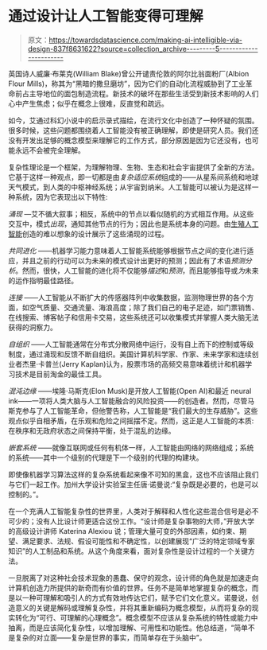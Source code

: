 # 通过设计让人工智能变得可理解

> 原文：<https://towardsdatascience.com/making-ai-intelligible-via-design-837f8631622?source=collection_archive---------5----------------------->

英国诗人威廉·布莱克(William Blake)曾公开谴责伦敦的阿尔比翁面粉厂(Albion Flour Mills)，称其为“黑暗的撒旦磨坊”，因为它们的自动化流程威胁到了工业革命前占主导地位的面包制造流程。新技术的破坏在那些生活受到新技术影响的人们心中产生焦虑；似乎在概念上很难，反直觉和疏远。

如今，艾通过科幻小说中的启示录式描绘，在流行文化中创造了一种怀疑的氛围。很多时候，这些问题都围绕着人工智能没有被正确理解，即使是研究人员。我们还没有开发出足够的概念模型来理解它的工作方式，部分原因是因为它还没有，也可能永远不会被完全理解。

复杂性理论是一个框架，为理解物理、生物、生态和社会宇宙提供了全新的方法。它基于这样一种观点，即一切都是由*复杂适应系统*组成的——从星系间系统和地球天气模式，到人类的中枢神经系统；从宇宙到纳米。人工智能可以被认为是这样一种系统，因为它表现出以下特性:

*涌现* —艾不循大叙事；相反，系统中的节点以看似随机的方式相互作用。从这些交互中，模式*出现*，通知其他节点的行为；因此也是系统本身的问题。由[生殖人工智能](https://www.ted.com/talks/maurice_conti_the_incredible_inventions_of_intuitive_ai)创造的难以想象的设计展示了这些涌现的过程。

*共同进化* ——机器学习能力意味着人工智能系统能够根据节点之间的变化进行适应，并且之前的行动可以为未来的模式设计出更好的预测；因此有了术语*预测分析*。然而，很快，人工智能的进化将不仅能够*描述*和*预测*，而且能够指导或*为*未来的运作指明最佳路径。

*连接* ——人工智能从不断扩大的传感器阵列中收集数据，监测物理世界的各个方面，如空气质量、交通流量、海浪高度；除了我们自己的电子足迹，如门票销售、在线搜索、博客帖子和信用卡交易，这些系统还可以收集模式并掌握人类大脑无法获得的洞察力。

*自组织* ——人工智能通常在分布式分散网络中运行，没有自上而下的控制或等级制度，通过涌现和反馈不断自组织。美国计算机科学家、作家、未来学家和连续创业者杰里·卡普兰(Jerry Kaplan)认为，股票市场的高频交易意味着统计和机器学习技术是目前淘金的最佳工具。

*混沌边缘* ——埃隆·马斯克(Elon Musk)是开放人工智能(Open AI)和最近 neural ink——一项将人类大脑与人工智能融合的风险投资——的创造者。然而，尽管马斯克参与了人工智能革命，但他警告称，人工智能是“我们最大的生存威胁”。这些观点似乎自相矛盾，在乐观和危险之间摇摆不定。然而，这正是人工智能的本质:在秩序和无政府状态之间保持平衡，处于混乱的边缘。

*嵌套系统* ——就像互联网或任何有机体一样，人工智能由网络的网络组成；系统的系统——其中一个级别的代理是下一个级别的代理的构建块。

即使像机器学习算法这样的复杂系统看起来像不可知的黑盒，这也不应该阻止我们与它们一起工作。加州大学设计实验室主任唐·诺曼说:“复杂既是必要的，也是可以控制的。”。

在一个充满人工智能复杂性的世界里，人类对于解释和人性化这些混合信号是必不可少的；没有人比设计师更适合这份工作。“设计师是复杂事物的大师，”开放大学的高级设计讲师 Katerina Alexiou 说；管理大量可变的外部因素，如约束、期望、满足要求、法规、假设可能性和不确定性，以创建展现“广泛的特定领域专家知识”的人工制品和系统。从这个角度来看，面对复杂性是设计过程的一个关键方法。

一旦脱离了对这种社会技术现象的愚蠢、保守的观念，设计师的角色就是加速走向计算机创造力所提供的新奇而有价值的世界。任务不是简单地掌握复杂的概念，而是以一种可理解和吸引人的方式有效地传达它们，赋予它们文化意义。诺曼说，创造意义的关键是解码或理解复杂性，并将其重新编码为概念模型，从而将复杂的现实转化为“可行、可理解的心理概念”。概念模型不应该从复杂系统的特性或能力中抽离，而是应该简化复杂性，以增加理解、可用性和功能性。他总结道，“简单不是复杂的对立面——复杂是世界的事实，而简单存在于头脑中”。